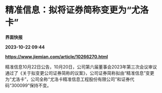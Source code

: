 # 精准信息：拟将证券简称变更为“尤洛卡”
**界面快报**

**2023-10-22 09:44**

**https://www.jiemian.com/article/10266270.html**

精准信息10月22日公告，10月20日，公司第六届董事会2023年第三次会议审议通过了《关于拟变更公司证券简称的议案》，公司证券简称拟由“精准信息”变更为“尤洛卡”，公司全称“尤洛卡精准信息工程股份有限公司”和证券代码“300099”保持不变。